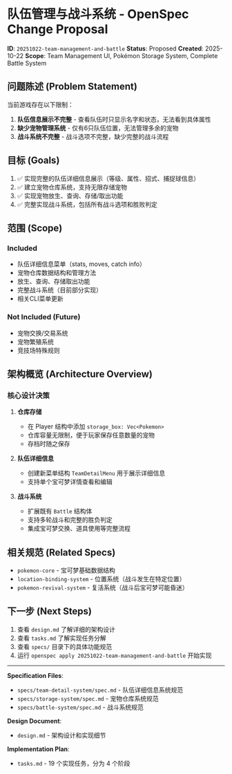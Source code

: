 # 队伍管理与战斗系统 - OpenSpec Change Proposal

**ID**: `20251022-team-management-and-battle`
**Status**: Proposed
**Created**: 2025-10-22
**Scope**: Team Management UI, Pokémon Storage System, Complete Battle System

## 问题陈述 (Problem Statement)

当前游戏存在以下限制：

1. **队伍信息展示不完整** - 查看队伍时只显示名字和状态，无法看到具体属性
2. **缺少宠物管理系统** - 仅有6只队伍位置，无法管理多余的宠物
3. **战斗系统不完整** - 战斗选项不完整，缺少完整的战斗流程

## 目标 (Goals)

1. ✅ 实现完整的队伍详细信息展示（等级、属性、招式、捕捉球信息）
2. ✅ 建立宠物仓库系统，支持无限存储宠物
3. ✅ 实现宠物放生、查询、存储/取出功能
4. ✅ 完整实现战斗系统，包括所有战斗选项和胜败判定

## 范围 (Scope)

### Included
- 队伍详细信息菜单（stats, moves, catch info）
- 宠物仓库数据结构和管理方法
- 放生、查询、存储取出功能
- 完整战斗系统（目前部分实现）
- 相关CLI菜单更新

### Not Included (Future)
- 宠物交换/交易系统
- 宠物繁殖系统
- 竞技场特殊规则

## 架构概览 (Architecture Overview)

### 核心设计决策

1. **仓库存储**
   - 在 Player 结构中添加 `storage_box: Vec<Pokemon>`
   - 仓库容量无限制，便于玩家保存任意数量的宠物
   - 存档时随之保存

2. **队伍详细信息**
   - 创建新菜单结构 `TeamDetailMenu` 用于展示详细信息
   - 支持单个宝可梦详情查看和编辑

3. **战斗系统**
   - 扩展既有 `Battle` 结构体
   - 支持多轮战斗和完整的胜负判定
   - 集成宝可梦交换、道具使用等完整流程

## 相关规范 (Related Specs)

- `pokemon-core` - 宝可梦基础数据结构
- `location-binding-system` - 位置系统（战斗发生在特定位置）
- `pokemon-revival-system` - 复活系统（战斗后宝可梦可能昏迷）

## 下一步 (Next Steps)

1. 查看 `design.md` 了解详细的架构设计
2. 查看 `tasks.md` 了解实现任务分解
3. 查看 `specs/` 目录下的具体功能规范
4. 运行 `openspec apply 20251022-team-management-and-battle` 开始实现

---

**Specification Files**:
- `specs/team-detail-system/spec.md` - 队伍详细信息系统规范
- `specs/storage-system/spec.md` - 宠物仓库系统规范
- `specs/battle-system/spec.md` - 战斗系统规范

**Design Document**:
- `design.md` - 架构设计和实现细节

**Implementation Plan**:
- `tasks.md` - 19 个实现任务，分为 4 个阶段
